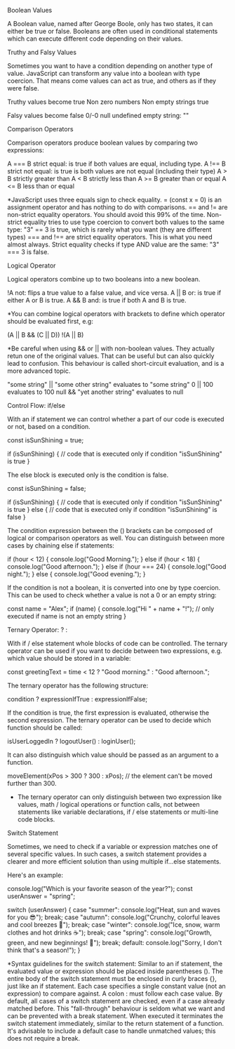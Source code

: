 Boolean Values

A Boolean value, named after George Boole, only has two states, it can either be true or false.
Booleans are often used in conditional statements which can execute different code depending on their values.

Truthy and Falsy Values

Sometimes you want to have a condition depending on another type of value. JavaScript can transform any value into a boolean with type coercion. That means come values can act as true, and others as if they were false.

Truthy values become true
    Non zero numbers
    Non empty strings
    true

Falsy values become false
    0/-0
    null
    undefined
    empty string: ""

Comparison Operators

Comparison operators produce boolean values by comparing two expressions:

A === B strict equal: is true if both values are equal, including type.
A !== B strict not equal: is true is both values are not equal (including their type)
A > B strictly greater than
A < B strictly less than
A >= B greater than or equal
A <= B less than or equal

*JavaScript uses three equals sign to check equality.
= (const x = 0) is an assignment operator and has nothing to do with comparisons.
== and != are non-strict equality operators. You should avoid this 99% of the time.
Non-strict equality tries to use type coercion to convert both values to the same type:
"3" == 3 is true, which is rarely what you want (they are different types)
=== and !== are strict equality operators. This is what you need almost always. Strict equality checks if type AND value are the same: "3" === 3 is false.

Logical Operator

Logical operators combine up to two booleans into a new boolean.

!A not: flips a true value to a false value, and vice versa.
A || B or: is true if either A or B is true.
A && B and: is true if both A and B is true.

*You can combine logical operators with brackets to define which operator should be evaluated first, e.g:

(A || B && (C || D))
!(A || B)

*Be careful when using && or || with non-boolean values. They actually retun one of the original values. That can be useful but can also quickly lead to confusion. This behaviour is called short-circuit evaluation, and is a more advanced topic.

"some string" || "some other string" evaluates to "some string"
0 || 100 evaluates to 100
null && "yet another string" evaluates to null

Control Flow: if/else

With an if statement we can control whether a part of our code is executed or not, based on a condition.

const isSunShining = true;

if (isSunShining) {
  // code that is executed only if condition "isSunShining" is true
}

The else block is executed only is the condition is false.

const isSunShining = false;

if (isSunShining) {
  // code that is executed only if condition "isSunShining" is true
} else {
  // code that is executed only if condition "isSunShining" is false
}

The condition expression between the () brackets can be composed of logical or comparison operators as well. You can distinguish between more cases by chaining else if statements:

if (hour < 12) {
  console.log("Good Morning.");
} else if (hour < 18) {
  console.log("Good afternoon.");
} else if (hour === 24) {
  console.log("Good night.");
} else {
  console.log("Good evening.");
}

If the condition is not a boolean, it is converted into one by type coercion. This can be used to check whether a value is not a 0 or an empty string:

const name = "Alex";
if (name) {
  console.log("Hi " + name + "!"); 
  // only executed if name is not an empty string
}

Ternary Operator: ? :

With if / else statement whole blocks of code can be controlled. The ternary operator can be used if you want to decide between two expressions, e.g. which value should be stored in a variable:

const greetingText = time < 12 ? "Good morning." : "Good afternoon.";

The ternary operator has the following structure:

condition ? expressionIfTrue : expressionIfFalse;

If the condition is true, the first expression is evaluated, otherwise the second expression. The ternary operator can be used to decide which function should be called:

isUserLoggedIn ? logoutUser() : loginUser();

It can also distinguish which value should be passed as an argument to a function.

moveElement(xPos > 300 ? 300 : xPos); 
// the element can't be moved further than 300.

* The ternary operator can only distinguish between two expression like values, math / logical operations or function calls, not between statements like variable declarations, if / else statements or multi-line code blocks.

Switch Statement

Sometimes, we need to check if a variable or expression matches one of several specific values. In such cases, a switch statement provides a clearer and more efficient solution than using multiple if...else statements.

Here's an example:

console.log("Which is your favorite season of the year?");
const userAnswer = "spring";

switch (userAnswer) {
  case "summer":
    console.log("Heat, sun and waves for you 😎");
    break;
  case "autumn":
    console.log("Crunchy, colorful leaves and cool breezes 🍁");
    break;
  case "winter":
    console.log("Ice, snow, warm clothes and hot drinks ☕️");
    break;
  case "spring":
    console.log("Growth, green, and new beginnings! 🌿");
    break;
  default:
    console.log("Sorry, I don't think that's a season!");
}

*Syntax guidelines for the switch statement:
Similar to an if statement, the evaluated value or expression should be placed inside parentheses ().
The entire body of the switch statement must be enclosed in curly braces {}, just like an if statement.
Each case specifies a single constant value (not an expression) to compare against.
A colon : must follow each case value.
By default, all cases of a switch statement are checked, even if a case already matched before. This "fall-through" behaviour is seldom what we want and can be prevented with a break statement. When executed it terminates the switch statement immediately, similar to the return statement of a function.
It's advisable to include a default case to handle unmatched values; this does not require a break.